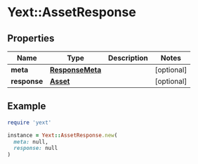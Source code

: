 # Yext::AssetResponse

## Properties

| Name | Type | Description | Notes |
| ---- | ---- | ----------- | ----- |
| **meta** | [**ResponseMeta**](ResponseMeta.md) |  | [optional] |
| **response** | [**Asset**](Asset.md) |  | [optional] |

## Example

```ruby
require 'yext'

instance = Yext::AssetResponse.new(
  meta: null,
  response: null
)
```

